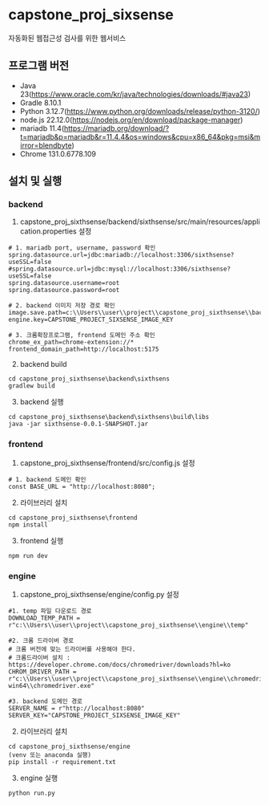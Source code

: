 # capstone_proj_sixsense
자동화된 웹접근성 검사를 위한 웹서비스

## 프로그램 버전
- Java 23(https://www.oracle.com/kr/java/technologies/downloads/#java23)
- Gradle 8.10.1
- Python 3.12.7(https://www.python.org/downloads/release/python-3120/)
- node.js 22.12.0(https://nodejs.org/en/download/package-manager)
- mariadb 11.4(https://mariadb.org/download/?t=mariadb&p=mariadb&r=11.4.4&os=windows&cpu=x86_64&pkg=msi&mirror=blendbyte)
- Chrome 131.0.6778.109

## 설치 및 실행
### backend 
1. capstone_proj_sixthsense/backend/sixthsense/src/main/resources/application.properties 설정
```
# 1. mariadb port, username, password 확인
spring.datasource.url=jdbc:mariadb://localhost:3306/sixthsense?useSSL=false
#spring.datasource.url=jdbc:mysql://localhost:3306/sixthsense?useSSL=false
spring.datasource.username=root
spring.datasource.password=root

# 2. backend 이미지 저장 경로 확인
image.save.path=c:\\Users\\user\\project\\capstone_proj_sixthsense\\backend\\sixthsense\\src\\main\\resources\\static\\img\\
engine.key=CAPSTONE_PROJECT_SIXSENSE_IMAGE_KEY

# 3. 크롬확장프로그램, frontend 도메인 주소 확인
chrome_ex_path=chrome-extension://*
frontend_domain_path=http://localhost:5175
```

2. backend build
```
cd capstone_proj_sixthsense\backend\sixthsens
gradlew build
```

3. backend 실행
```
cd capstone_proj_sixthsense\backend\sixthsens\build\libs
java -jar sixthsense-0.0.1-SNAPSHOT.jar
```

### frontend
1. capstone_proj_sixthsense/frontend/src/config.js 설정
```
# 1. backend 도메인 확인
const BASE_URL = "http://localhost:8080";
```

2. 라이브러리 설치
```
cd capstone_proj_sixthsense\frontend
npm install
```

3. frontend 실행
```
npm run dev
```

### engine
1. capstone_proj_sixthsense/engine/config.py 설정
```
#1. temp 파일 다운로드 경로
DOWNLOAD_TEMP_PATH = r"c:\\Users\\user\\project\\capstone_proj_sixthsense\\engine\\temp"

#2. 크롬 드라이버 경로
# 크롬 버전에 맞는 드라이버를 사용해야 한다.
# 크롬드라이버 설치 : https://developer.chrome.com/docs/chromedriver/downloads?hl=ko
CHROM_DRIVER_PATH = r"c:\\Users\\user\\project\\capstone_proj_sixthsense\\engine\\chromedriver\\chromedriver-win64\\chromedriver.exe"

#3. backend 도메인 경로
SERVER_NAME = r"http://localhost:8080"
SERVER_KEY="CAPSTONE_PROJECT_SIXSENSE_IMAGE_KEY"
```

2. 라이브러리 설치
```
cd capstone_proj_sixthsense/engine
(venv 또는 anaconda 실행)
pip install -r requirement.txt
```

3. engine 실행
```
python run.py
```
